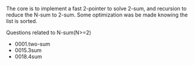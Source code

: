 The core is to implement a fast 2-pointer to solve 2-sum, and recursion to reduce the N-sum to 2-sum. Some optimization 
was be made knowing the list is sorted.

Questions related to N-sum(N>=2)
- 0001.two-sum
- 0015.3sum
- 0018.4sum